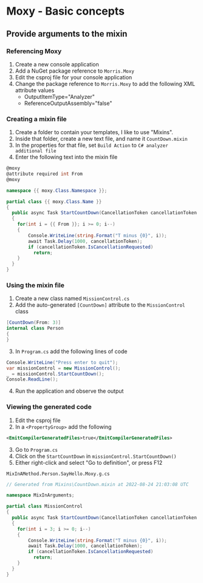 # Moxy - Basic concepts

## Provide arguments to the mixin

### Referencing Moxy
1. Create a new console application
2. Add a NuGet package reference to `Morris.Moxy`
3. Edit the csproj file for your console application
4. Change the package reference to `Morris.Moxy` to add the following XML attribute values
    - OutputItemType="Analyzer"
    - ReferenceOutputAssembly="false"

### Creating a mixin file
1. Create a folder to contain your templates, I like to use "Mixins".
2. Inside that folder, create a new text file, and name it `CountDown.mixin`
3. In the properties for that file, set `Build Action` to `C# analyzer additional file`
4. Enter the following text into the mixin file

```c#
@moxy
@attribute required int From
@moxy

namespace {{ moxy.Class.Namespace }};

partial class {{ moxy.Class.Name }}
{
  public async Task StartCountDown(CancellationToken cancellationToken = default)
  {
    for(int i = {{ From }}; i >= 0; i--)
    {
        Console.WriteLine(string.Format("T minus {0}", i));
        await Task.Delay(1000, cancellationToken);
        if (cancellationToken.IsCancellationRequested)
          return;
    }
  }
}
```

### Using the mixin file
1. Create a new class named `MissionControl.cs`
2. Add the auto-generated `[CountDown]` attribute to the `MissionControl` class

```c#
[CountDown(From: 3)]
internal class Person
{
}
```

3. In `Program.cs` add the following lines of code

```c#
Console.WriteLine("Press enter to quit");
var missionControl = new MissionControl();
_ = missionControl.StartCountDown();
Console.ReadLine();
```

4. Run the application and observe the output

### Viewing the generated code
1. Edit the csproj file
2. In a `<PropertyGroup>` add the following

```xml
<EmitCompilerGeneratedFiles>true</EmitCompilerGeneratedFiles>
```

3. Go to `Program.cs`
4. Click on the `StartCountDown` in `missionControl.StartCountDown()`
5. Either right-click and select "Go to definition", or press F12

`MixInAMethod.Person.SayHello.Moxy.g.cs`
```c#
// Generated from Mixins\CountDown.mixin at 2022-08-24 21:03:08 UTC

namespace MixInArguments;

partial class MissionControl
{
  public async Task StartCountDown(CancellationToken cancellationToken = default)
  {
    for(int i = 3; i >= 0; i--)
    {
        Console.WriteLine(string.Format("T minus {0}", i));
        await Task.Delay(1000, cancellationToken);
        if (cancellationToken.IsCancellationRequested)
          return;
    }
  }
}
```
